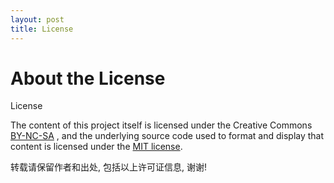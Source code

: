 ```yaml
---
layout: post
title: License
---
```



# About the License

License

The content of this project itself is licensed under the Creative Commons [BY-NC-SA](https://creativecommons.org/licenses/by-nc-sa/4.0/deed.zh) , and the underlying source code used to format and display that content is licensed under the [MIT license](http://opensource.org/licenses/mit-license.php).

转载请保留作者和出处, 包括以上许可证信息, 谢谢!